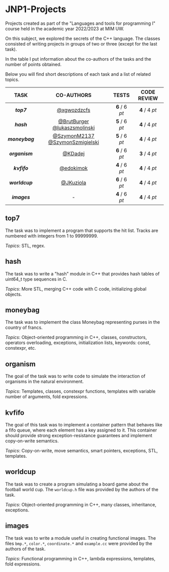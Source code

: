 # JNP1-Projects
Projects created as part of the "Languages and tools for programming I" course 
held in the academic year 2022/2023 at MIM UW.

On this subject, we explored the secrets of the C++ language. The classes 
consisted of writing projects in groups of two or three (except for the last 
task).

In the table I put information about the co-authors of the tasks and the number 
of points obtained.

Below you will find short descriptions of each task and a list of related
topics.

| TASK           | CO-AUTHORS                                   | TESTS          | CODE REVIEW    |
| :------------: | :------------------------------------------: | :------------: | :------------: |
| **_top7_**     | [@xgwozdzcfs](https://github.com/xgwozdzcfs) | **6** / 6 _pt_ | **4** / 4 _pt_ |
| **_hash_**     | [@BrutBurger](https://github.com/BrutBurger)   [@lukaszsmolinski](https://github.com/lukaszsmolinski)     | **5** / 6 _pt_ | **4** / 4 _pt_ |
| **_moneybag_** | [@SzymonM2137](https://github.com/SzymonM2137) [@SzymonSzmigielski](https://github.com/SzymonSzmigielski) | **5** / 6 _pt_ | **4** / 4 _pt_ |
| **_organism_** | [@KDadej](https://github.com/KDadej)         | **6** / 6 _pt_ | **3** / 4 _pt_ |
| **_kvfifo_**   | [@edokimok](https://github.com/edokimok)     | **4** / 6 _pt_ | **4** / 4 _pt_ |
| **_worldcup_** | [@JKuziola](https://github.com/JKuziola)     | **6** / 6 _pt_ | **4** / 4 _pt_ |
| **_images_**   | -                                            | **4** / 6 _pt_ | **4** / 4 _pt_ |

## top7
The task was to implement a program that supports the hit list. Tracks are 
numbered with integers from 1 to 99999999.

_Topics_: STL, regex.

## hash

The task was to write a "hash" module in C++ that provides hash tables of 
uint64_t type sequences in C.

_Topics_: More STL, merging C++ code with C code, initializing global objects.

## moneybag

The task was to implement the class Moneybag representing purses in the country 
of francs.

_Topics_: Object-oriented programming in C++, classes, constructors, operators 
overloading, exceptions, initialization lists, keywords: const, constexpr, etc.

## organism

The goal of the task was to write code to simulate the interaction of organisms 
in the natural environment.

_Topics_: Templates, classes, constexpr functions, templates with variable 
number of arguments, fold expressions.

## kvfifo

The goal of this task was to implement a container pattern that behaves like a 
fifo queue, where each element has a key assigned to it. This container should 
provide strong exception-resistance guarantees and implement copy-on-write 
semantics.

_Topics_: Copy-on-write, move semantics, smart pointers, exceptions, STL, 
templates.

## worldcup

The task was to create a program simulating a board game about the football 
world cup. The `worldcup.h` file was provided by the authors of the task.

_Topics_: Object-oriented programming in C++, many classes, inheritance, 
exceptions.

## images

The task was to write a module useful in creating functional images. The files 
`bmp.*`, `color.*`, `coordinate.*` and `example.cc` were provided by the authors 
of the task.

_Topics_: Functional programming in C++, lambda expressions, templates, fold 
expressions.
